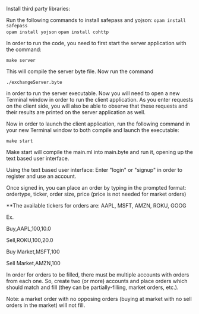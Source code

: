 Install third party libraries:


Run the following commands to install safepass and yojson:
```opam install safepass```  
```opam install yojson```
```opam install cohttp```


In order to run the code, you need to first start the server application with
the command:

```make server```

This will compile the server byte file. Now run the command

```./exchangeServer.byte```

in order to run the server executable. Now you will need to open a new Terminal
window in order to run the client application. As you enter requests on the 
client side, you will also be able to observe that these requests and their 
results are printed on the server application as well.

Now in order to launch the client application, run the following command in 
your new Terminal window to both compile and launch the executable:

```make start```


Make start will compile the main.ml into main.byte and run it, opening up
the text based user interface.

Using the text based user interface:
Enter "login" or "signup" in order to register and use an account.

Once signed in, you can place an order by typing in the prompted format:
ordertype, ticker, order size, price (price is not needed for market orders)

**The available tickers for orders are: AAPL, MSFT, AMZN, ROKU, GOOG

Ex.  

Buy,AAPL,100,10.0  

Sell,ROKU,100,20.0

Buy Market,MSFT,100

Sell Market,AMZN,100

In order for orders to be filled, there must be multiple accounts with orders
from each one. So, create two (or more) accounts and place orders which should
match and fill (they can be partially-filling, market orders, etc.). 

Note: a market order with no opposing orders (buying at market with no sell 
orders in the market) will not fill.

